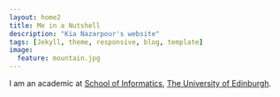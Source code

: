 ```yaml
---
layout: home2
title: Me in a Nutshell
description: "Kia Nazarpour's website"
tags: [Jekyll, theme, responsive, blog, template]
image:
  feature: mountain.jpg
---
```


I am an academic at <a href="https://www.ed.ac.uk/informatics" target="_blank">School of Informatics</a>, <a href="https://www.ed.ac.uk/" target="_blank">The University of Edinburgh</a>.

